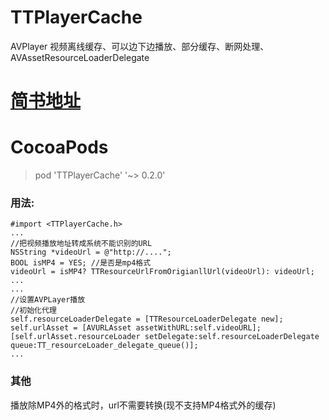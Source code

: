 # TTPlayerCache
AVPlayer 视频离线缓存、可以边下边播放、部分缓存、断网处理、AVAssetResourceLoaderDelegate

# [简书地址](http://www.jianshu.com/p/7fe8bce3d76)

# CocoaPods
  > pod  'TTPlayerCache' '~> 0.2.0'
  
 ### 用法:
```
#import <TTPlayerCache.h>
...
//把视频播放地址转成系统不能识别的URL
NSString *videoUrl = @"http://....";
BOOL isMP4 = YES; //是否是mp4格式
videoUrl = isMP4? TTResourceUrlFromOrigianllUrl(videoUrl): videoUrl;
...
...
//设置AVPLayer播放
//初始化代理
self.resourceLoaderDelegate = [TTResourceLoaderDelegate new];
self.urlAsset = [AVURLAsset assetWithURL:self.videoURL];
[self.urlAsset.resourceLoader setDelegate:self.resourceLoaderDelegate queue:TT_resourceLoader_delegate_queue()];
...
```
### 其他
播放除MP4外的格式时，url不需要转换(现不支持MP4格式外的缓存)
    
